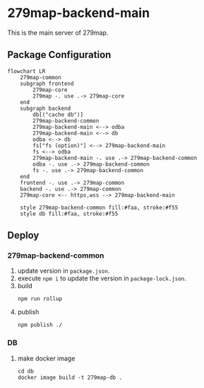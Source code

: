 # 279map-backend-main
This is the main server of 279map.

## Package Configuration
```mermaid
flowchart LR
	279map-common
	subgraph frontend
		279map-core
		279map -. use .-> 279map-core
	end
	subgraph backend
		db[("cache db")]
		279map-backend-common
		279map-backend-main <--> odba
		279map-backend-main <--> db
		odba <--> db
		fs["fs (option)"] <--> 279map-backend-main
		fs <--> odba
		279map-backend-main -. use .-> 279map-backend-common
		odba -. use .-> 279map-backend-common
		fs -. use .-> 279map-backend-common
	end
	frontend -. use .-> 279map-common
	backend -. use .-> 279map-common
	279map-core <-- https,wss --> 279map-backend-main

    style 279map-backend-common fill:#faa, stroke:#f55
    style db fill:#faa, stroke:#f55
```

## Deploy
### 279map-backend-common
1. update version in `package.json`.
2. execute `npm i` to update the version in `packege-lock.json`.
3. build
	```shell
	npm run rollup
	```
4. publish
	```shell
	npm publish ./
	```
### DB
1. make docker image
	```shell
	cd db
	docker image build -t 279map-db .
	```
